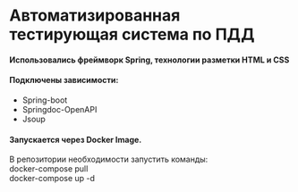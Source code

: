 # Автоматизированная тестирующая система по ПДД

#### Использовались фреймворк Spring, технологии разметки HTML и CSS

#### Подключены зависимости:
- Spring-boot
- Springdoc-OpenAPI
- Jsoup

#### Запускается через Docker Image.
В репозитории необходимости запустить команды:  
docker-compose pull  
docker-compose up -d
